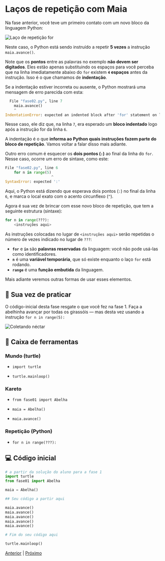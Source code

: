 # Laços de repetição com Maia


Na fase anterior, você teve um primeiro contato com um novo bloco da linguagem
Python:

![Laço de repetição for](for.png "Laço de repetição for")

Neste caso, o Python está sendo instruído a repetir **5 vezes** a instrução
`maia.avance()`.

Note que os **pontos** entre as palavras no exemplo **não devem ser 
digitados**. Eles estão apenas substituindo os espaços para você perceba que
na linha imediatamente abaixo do `for` existem **`4` espaços** antes da instrução. Isso é o que chamamos de **indentação**.

Se a indentação estiver incorreta ou ausente, o Python mostrará uma mensagem 
de erro parecida com esta:

```python
  File "fase02.py", line 7
    maia.avance()
    ^
IndentationError: expected an indented block after 'for' statement on line 6
```

Nesse caso, ele diz que, na linha `7`, era esperado um **bloco indentado**
logo após a instrução for da linha `6`.

A indentação é o que **informa ao Python quais instruções fazem parte do bloco
de repetição**. Vamos voltar a falar disso mais adiante.

Outro erro comum é esquecer os **dois pontos (`:`)** ao final da linha do 
`for`. Nesse caso, ocorre um erro de sintaxe, como este:

```python
File "fase02.py", line 6
    for n in range(5)
                     ^
SyntaxError: expected ':'
```

Aqui, o Python está dizendo que esperava dois pontos (`:`) no final da linha
`6`, e marca o local exato com o acento circunflexo (`^`).

Agora é sua vez de brincar com esse novo bloco de repetição, que tem a seguinte estrutura (sintaxe):

```python
for n in range(???):
    <instruções aqui>
```
As instruções colocadas no lugar de `<instruções aqui>` serão repetidas o 
número de vezes indicado no lugar de `???`:

- **`for`** e **`in`** são **palavras reservadas** da linguagem: você não
pode usá-las como identificadores.
- **`n`** é uma **variável temporária**, que só existe enquanto o laço `for` 
está rodando.
- **`range`** é uma **função embutida** da linguagem.

Mais adiante veremos outras formas de usar esses elementos.

## 🐝 Sua vez de praticar

O código-inicial desta fase resgate o que você fez na fase 1. Faça a abelhinha
avançar por todas os girassóis — mas desta vez usando a instrução
`for n in range(5):`


![Coletando néctar](cenario_01.png "Coletando néctar")


## 🧰 Caixa de ferramentas

### Mundo (turtle)

- `import turtle`

- `turtle.mainloop()`

### Kareto

- `from fase01 import Abelha`

- `maia = Abelha()`

- `maia.avance()`

### Repetição (Python)

- `for n in range(???):`


## 💻 Código inicial

```python
# a partir da solução do aluno para a fase 1
import turtle
from fase01 import Abelha

maia = Abelha()

## Seu código a partir aqui

maia.avance()
maia.avance()
maia.avance()
maia.avance()
maia.avance()

# Fim do seu código aqui

turtle.mainloop()

```


[Anterior](../fase02/README.md) | [Próximo](../fase04/README.md)
